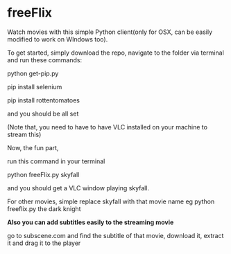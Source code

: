 # freeFlix
Watch movies with this simple Python client(only for OSX, can be easily modified to work on WIndows too). 

To get started, simply download the repo, navigate to the folder via terminal and run these commands:

python get-pip.py 

pip install selenium

pip install rottentomatoes


and you should be all set

(Note that, you need to have to have VLC installed on your machine to stream this)

Now, the fun part,

run this command in your terminal

python freeFlix.py skyfall


and you should get a VLC window playing skyfall.

For other movies, simple replace skyfall with that movie name eg 
python freeflix.py the dark knight


<b> Also you can add subtitles easily to the streaming movie </b>

go to subscene.com and find the subtitle of that movie, download it, extract it and drag it to the player
